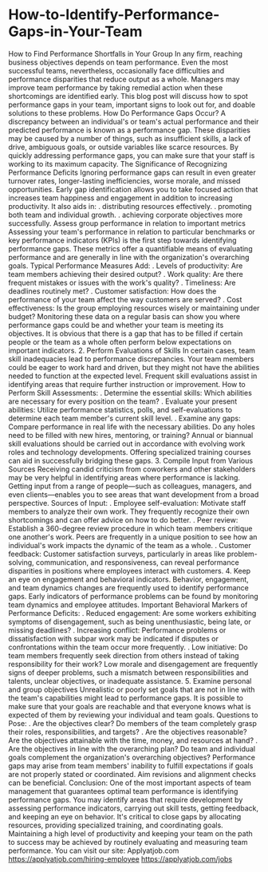 # How-to-Identify-Performance-Gaps-in-Your-Team
How to Find Performance Shortfalls in Your Group
In any firm, reaching business objectives depends on team performance. Even the most successful teams, nevertheless, occasionally face difficulties and performance disparities that reduce output as a whole. Managers may improve team performance by taking remedial action when these shortcomings are identified early. This blog post will discuss how to spot performance gaps in your team, important signs to look out for, and doable solutions to these problems.
How Do Performance Gaps Occur?
A discrepancy between an individual's or team's actual performance and their predicted performance is known as a performance gap. These disparities may be caused by a number of things, such as insufficient skills, a lack of drive, ambiguous goals, or outside variables like scarce resources. By quickly addressing performance gaps, you can make sure that your staff is working to its maximum capacity.
The Significance of Recognizing Performance Deficits
Ignoring performance gaps can result in even greater turnover rates, longer-lasting inefficiencies, worse morale, and missed opportunities. Early gap identification allows you to take focused action that increases team happiness and engagement in addition to increasing productivity. 
It also aids in:
. distributing resources effectively.
. promoting both team and individual growth.
. achieving corporate objectives more successfully.
Assess group performance in relation to important metrics
Assessing your team's performance in relation to particular benchmarks or key performance indicators (KPIs) is the first step towards identifying performance gaps. These metrics offer a quantifiable means of evaluating performance and are generally in line with the organization's overarching goals.
Typical Performance Measures Add:
. Levels of productivity: Are team members achieving their desired output?
. Work quality: Are there frequent mistakes or issues with the work's quality?
. Timeliness: Are deadlines routinely met?
. Customer satisfaction: How does the performance of your team affect the way customers are served?
. Cost effectiveness: Is the group employing resources wisely or maintaining under budget?
Monitoring these data on a regular basis can show you where performance gaps could be and whether your team is meeting its objectives. It is obvious that there is a gap that has to be filled if certain people or the team as a whole often perform below expectations on important indicators.
2. Perform Evaluations of Skills
In certain cases, team skill inadequacies lead to performance discrepancies. Your team members could be eager to work hard and driven, but they might not have the abilities needed to function at the expected level. Frequent skill evaluations assist in identifying areas that require further instruction or improvement.
How to Perform Skill Assessments:
. Determine the essential skills: Which abilities are necessary for every position on the team?
. Evaluate your present abilities: Utilize performance statistics, polls, and self-evaluations to determine each team member's current skill level.
. Examine any gaps: Compare performance in real life with the necessary abilities. Do any holes need to be filled with new hires, mentoring, or training?
Annual or biannual skill evaluations should be carried out in accordance with evolving work roles and technology developments. Offering specialized training courses can aid in successfully bridging these gaps.
3. Compile Input from Various Sources
Receiving candid criticism from coworkers and other stakeholders may be very helpful in identifying areas where performance is lacking. Getting input from a range of people—such as colleagues, managers, and even clients—enables you to see areas that want development from a broad perspective.
Sources of Input:
. Employee self-evaluation: Motivate staff members to analyze their own work. They frequently recognize their own shortcomings and can offer advice on how to do better.
. Peer review: Establish a 360-degree review procedure in which team members critique one another's work. Peers are frequently in a unique position to see how an individual's work impacts the dynamic of the team as a whole.
. Customer feedback: Customer satisfaction surveys, particularly in areas like problem-solving, communication, and responsiveness, can reveal performance disparities in positions where employees interact with customers.
4. Keep an eye on engagement and behavioral indicators.
Behavior, engagement, and team dynamics changes are frequently used to identify performance gaps. Early indicators of performance problems can be found by monitoring team dynamics and employee attitudes.
Important Behavioral Markers of Performance Deficits:
. Reduced engagement: Are some workers exhibiting symptoms of disengagement, such as being unenthusiastic, being late, or missing deadlines?
. Increasing conflict: Performance problems or dissatisfaction with subpar work may be indicated if disputes or confrontations within the team occur more frequently.
. Low initiative: Do team members frequently seek direction from others instead of taking responsibility for their work?
Low morale and disengagement are frequently signs of deeper problems, such a mismatch between responsibilities and talents, unclear objectives, or inadequate assistance.
5. Examine personal and group objectives
Unrealistic or poorly set goals that are not in line with the team's capabilities might lead to performance gaps. It is possible to make sure that your goals are reachable and that everyone knows what is expected of them by reviewing your individual and team goals.
Questions to Pose:
. Are the objectives clear? Do members of the team completely grasp their roles, responsibilities, and targets?
. Are the objectives reasonable? Are the objectives attainable with the time, money, and resources at hand?
. Are the objectives in line with the overarching plan? Do team and individual goals complement the organization's overarching objectives?
Performance gaps may arise from team members' inability to fulfill expectations if goals are not properly stated or coordinated. Aim revisions and alignment checks can be beneficial.
Conclusion:
One of the most important aspects of team management that guarantees optimal team performance is identifying performance gaps. You may identify areas that require development by assessing performance indicators, carrying out skill tests, getting feedback, and keeping an eye on behavior. It's critical to close gaps by allocating resources, providing specialized training, and coordinating goals. Maintaining a high level of productivity and keeping your team on the path to success may be achieved by routinely evaluating and measuring team performance.
You can visit our site: Applyatjob.com
https://applyatjob.com/hiring-employee
https://applyatjob.com/jobs
